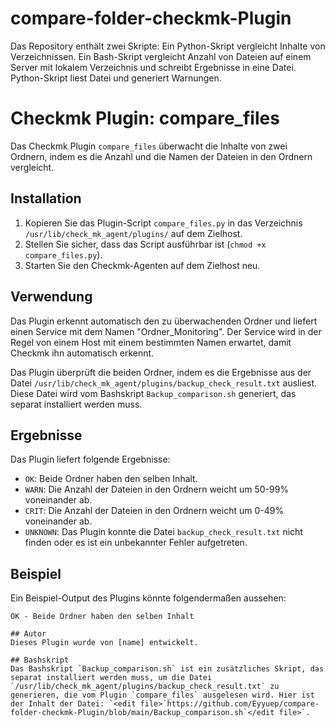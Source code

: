 # compare-folder-checkmk-Plugin
Das Repository enthält zwei Skripte: Ein Python-Skript vergleicht Inhalte von Verzeichnissen. Ein Bash-Skript vergleicht Anzahl von Dateien auf einem Server mit lokalem Verzeichnis und schreibt Ergebnisse in eine Datei. Python-Skript liest Datei und generiert Warnungen.
# Checkmk Plugin: compare_files

Das Checkmk Plugin `compare_files` überwacht die Inhalte von zwei Ordnern, indem es die Anzahl und die Namen der Dateien in den Ordnern vergleicht. 

## Installation

1. Kopieren Sie das Plugin-Script `compare_files.py` in das Verzeichnis `/usr/lib/check_mk_agent/plugins/` auf dem Zielhost.
2. Stellen Sie sicher, dass das Script ausführbar ist (`chmod +x compare_files.py`).
3. Starten Sie den Checkmk-Agenten auf dem Zielhost neu.

## Verwendung

Das Plugin erkennt automatisch den zu überwachenden Ordner und liefert einen Service mit dem Namen "Ordner_Monitoring". Der Service wird in der Regel von einem Host mit einem bestimmten Namen erwartet, damit Checkmk ihn automatisch erkennt.

Das Plugin überprüft die beiden Ordner, indem es die Ergebnisse aus der Datei `/usr/lib/check_mk_agent/plugins/backup_check_result.txt` ausliest. Diese Datei wird vom Bashskript `Backup_comparison.sh` generiert, das separat installiert werden muss.

## Ergebnisse

Das Plugin liefert folgende Ergebnisse:

- `OK`: Beide Ordner haben den selben Inhalt.
- `WARN`: Die Anzahl der Dateien in den Ordnern weicht um 50-99% voneinander ab.
- `CRIT`: Die Anzahl der Dateien in den Ordnern weicht um 0-49% voneinander ab.
- `UNKNOWN`: Das Plugin konnte die Datei `backup_check_result.txt` nicht finden oder es ist ein unbekannter Fehler aufgetreten.

## Beispiel

Ein Beispiel-Output des Plugins könnte folgendermaßen aussehen:

```console
OK - Beide Ordner haben den selben Inhalt

## Autor
Dieses Plugin wurde von [name] entwickelt.

## Bashskript
Das Bashskript `Backup_comparison.sh` ist ein zusätzliches Skript, das separat installiert werden muss, um die Datei `/usr/lib/check_mk_agent/plugins/backup_check_result.txt` zu generieren, die vom Plugin `compare_files` ausgelesen wird. Hier ist der Inhalt der Datei: `<edit file>`https://github.com/Eyyuep/compare-folder-checkmk-Plugin/blob/main/Backup_comparison.sh`</edit file>`.

